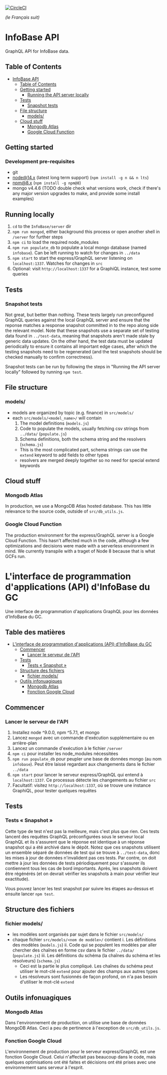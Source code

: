 [![CircleCI](https://circleci.com/gh/TBS-EACPD/infobase.svg?style=shield)](https://circleci.com/gh/TBS-EACPD/infobase)

_(le Français suit)_

# InfoBase API

GraphQL API for InfoBase data.

## Table of Contents

- [InfoBase API](#infobase-api)
  - [Table of Contents](#table-of-contents)
  - [Getting started](#getting-started)
    - [Running the API server locally](#running-the-api-server-locally)
  - [Tests](#tests)
    - [Snapshot tests](#snapshot-tests)
  - [File structure](#file-structure)
    - [models/](#models)
  - [Cloud stuff](#cloud-stuff)
    - [Mongodb Atlas](#mongodb-atlas)
    - [Google Cloud Function](#google-cloud-function)

## Getting started

### Development pre-requisites

- git
- node@14.x (latest long term support) (`npm install -g n && n lts`)
- npm@8.x (`npm install -g npm@8`)
- mongo v4.4.6 (TODO double check what versions work, check if there's any major version upgrades to make, and provide some install examples)

## Running locally

1. `cd` to the `InfoBase/server` dir
2. `npm run mongod`, either background this process or open another shell in `/server` for further steps
3. `npm ci` to load the required node_modules
4. `npm run populate_db` to populate a local mongo database (named `infobase`). Can be left running to watch for changes in `../data`
5. `npm start` to start the express/GraphQL server listening on `localhost:1337`. Watches for changes in `src`
6. Optional: visit `http://localhost:1337` for a GraphiQL instance, test some queries

## Tests

### Snapshot tests

Not great, but better than nothing. These tests largely run preconfigured GraphQL queries against the local GraphQL server and ensure that the reponse matches a response snapshot committed in to the repo along side the relevant model. Note that these snapshots use a separate set of testing data found in `../test-data`, meaning that snapshots aren't made stale by generic data updates. On the other hand, the test data must be updated periodically to ensure it contains all important edge cases, after which the testing snapshots need to be regenerated (and the test snapshots should be checked manually to confirm correctness).

Snapshot tests can be run by following the steps in "Running the API server locally" followed by running `npm test`.

## File structure

### models/

- models are organized by topic (e.g. finance) in `src/models/`
- each `src/models/<model_name>/` will contain
  1. The model definitions (`models.js`)
  2. Code to populate the models, usually fetching csv strings from `../data/` (`populate.js`)
  3. Schema definitions, both the schema string and the resolvers (`schema.js`)
  - This is the most complicated part, schema strings can use the `extend` keyword to add fields to other types
  - resolvers are merged deeply together so no need for special extend keywords

## Cloud stuff

### Mongodb Atlas

In production, we use a MongoDB Atlas hosted database. This has little relevance to the source code, outside of `src/db_utils.js`.

### Google Cloud Function

The production environment for the express/GraphQL server is a Google Cloud Function. This hasn't affected much in the code, although a few optimizations and decisions were made with a serverless environment in mind. We currently transpile with a traget of Node 8 because that is what GCFs run.

# L'interface de programmation d'applications (API) d'InfoBase du GC

Une interface de programmation d'applications GraphQL pour les données d'InfoBase du GC.

## Table des matières

- [L'interface de programmation d'applications (API) d'InfoBase du GC](#linterface-de-programmation-dapplications-api-de-linfobase)
  - [Commencer](#commencer)
    - [Lancer le serveur de l'API](#lancer-le-serveur-de-lapi)
  - [Tests](#tests-1)
    - [Tests « Snapshot »](#tests-%c2%ab-snapshot-%c2%bb)
  - [Structure des fichiers](#structure-des-fichiers)
    - [fichier models/](#fichier-models)
  - [Outils infonuagiques](#outils-infonuagiques)
    - [Mongodb Atlas](#mongodb-atlas-1)
    - [Fonction Google Cloud](#fonction-google-cloud)

## Commencer

### Lancer le serveur de l'API

1. Installez node ^9.0.0, npm ^5.7.1, et mongo
2. Lancez `mongod` avec un commande d'exécution supplémentaire ou en arrière-plan
3. Lancez un commande d'exécution à le fichier `/server`
4. `npm ci` pour installer les node_modules nécessitées
5. `npm run populate_db` pour peupler une base de données mongo (au nom `infobase`). Peut être laissé regardant aux changements dans le fichier `../data`
6. `npm start` pour lancer le serveur express/GraphQL qui entend à `localhost:1337`. Ce processus détecte les changements au fichier `src`
7. Facultatif: visitez `http://localhost:1337`, où se trouve une instance GraphiQL, pour tester quelques requêtes

## Tests

### Tests « Snapshot »

Cette type de test n'est pas la meilleure, mais c'est plus que rien. Ces tests lancent des requêtes GraphQL préconfigurées sous le serveur local GraphQL et ils s'assurent que le réponse est identique à un réponse snapshot qui a été archivé dans le dépôt. Notez que ces snapshots utilisent un ensemble séparé de données de test qui se trouve à `../test-data`, donc les mises à jour de données n'invalident pas ces tests. Par contre, on doit mettre à jour les données de tests périodiquement pour s'assurer ils contiennent tous les cas de bord importants. Après, les snapshots doivent être régénérés (et on devrait vérifier les snapshots à main pour vérifier leur exactitude).

Vous pouvez lancer les test snapshot par suivre les étapes au-dessus et ensuite lancer `npm test`.

## Structure des fichiers

### fichier models/

- les modèles sont organisés par sujet dans le fichier `src/models/`
- chaque fichier `src/models/<nom de modèle>/` contient i. Les définitions des modèles (`models.js`) ii. Code qui se populent les modèles par aller chercher des chaînes en forme csv dans le fichier `../data/` (`populate.js`) iii. Les définitions du schéma (la chaînes du schéma et les résolveurs) (`schema.js`)
  - Ceci est la partie le plus compliqué. Les chaînes du schéma peut utiliser le mot-clé `extend` pour ajouter des champs aux autres types
  - Les résolveurs sont fusionnés de façon profond, on n'a pas besoin d'utiliser le mot-clé `extend`

## Outils infonuagiques

### Mongodb Atlas

Dans l'environnement de production, on utilise une base de données MongoDB Atlas. Ceci a peu de pertinence à l'exception de `src/db_utils.js`.

### Fonction Google Cloud

L'environnement de production pour le serveur express/GraphQL est une fonction Google Cloud. Celui n'affectait pas beaucoup dans le code, mais quelques optimisations ont été faites et décisions ont été prises avec une environnement sans serveur à l'esprit.
